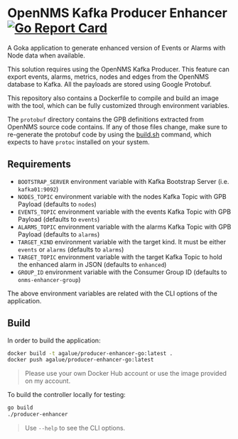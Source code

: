 # OpenNMS Kafka Producer Enhancer [![Go Report Card](https://goreportcard.com/badge/github.com/agalue/producer-enhancer)](https://goreportcard.com/report/github.com/agalue/producer-enhancer)

A Goka application to generate enhanced version of Events or Alarms with Node data when available.

This solution requires using the OpenNMS Kafka Producer. This feature can export events, alarms, metrics, nodes and edges from the OpenNMS database to Kafka. All the payloads are stored using Google Protobuf.

This repository also contains a Dockerfile to compile and build an image with the tool, which can be fully customized through environment variables.

The `protobuf` directory contains the GPB definitions extracted from OpenNMS source code contains. If any of those files change, make sure to re-generate the protobuf code by using the [build.sh](protobuf/build.sh) command, which expects to have `protoc` installed on your system.

## Requirements

* `BOOTSTRAP_SERVER` environment variable with Kafka Bootstrap Server (i.e. `kafka01:9092`)
* `NODES_TOPIC` environment variable with the nodes Kafka Topic with GPB Payload (defaults to `nodes`)
* `EVENTS_TOPIC` environment variable with the events Kafka Topic with GPB Payload (defaults to `events`)
* `ALARMS_TOPIC` environment variable with the alarms Kafka Topic with GPB Payload (defaults to `alarms`)
* `TARGET_KIND` environment variable with the target kind. It must be either `events` or `alarms` (defaults to `alarms`)
* `TARGET_TOPIC` environment variable with the target Kafka Topic to hold the enhanced alarm in JSON (defaults to `enhanced`)
* `GROUP_ID` environment variable with the Consumer Group ID (defaults to `onms-enhancer-group`)

The above environment variables are related with the CLI options of the application.

## Build

In order to build the application:

```bash
docker build -t agalue/producer-enhancer-go:latest .
docker push agalue/producer-enhancer-go:latest
```

> Please use your own Docker Hub account or use the image provided on my account.

To build the controller locally for testing:

```bash
go build
./producer-enhancer
```

> Use `--help` to see the CLI options.
